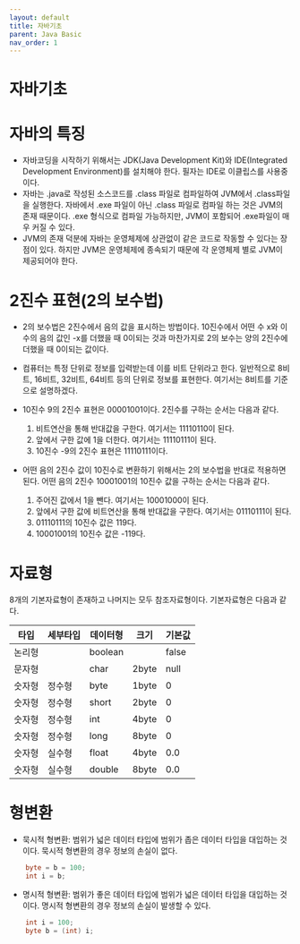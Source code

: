```yaml
---
layout: default
title: 자바기초
parent: Java Basic
nav_order: 1
---
```


# 자바기초

# 자바의 특징

- 자바코딩을 시작하기 위해서는 JDK(Java Development Kit)와 IDE(Integrated Development Environment)를 설치해야 한다. 필자는 IDE로 이클립스를 사용중이다.
- 자바는 .java로 작성된 소스코드를 .class 파일로 컴파일하여 JVM에서 .class파일을 실행한다. 자바에서 .exe 파일이 아닌 .class 파일로 컴파일 하는 것은 JVM의 존재 때문이다. .exe 형식으로 컴파일 가능하지만, JVM이 포함되어 .exe파일이 매우 커질 수 있다.
- JVM의 존재 덕분에 자바는 운영체제에 상관없이 같은 코드로 작동할 수 있다는 장점이 있다. 하지만 JVM은 운영체제에 종속되기 때문에 각 운영체제 별로 JVM이 제공되어야 한다.

# 2진수 표현(2의 보수법)

- 2의 보수법은 2진수에서 음의 값을 표시하는 방법이다. 10진수에서 어떤 수 x와 이 수의 음의 값인 -x를 더했을 때 0이되는 것과 마찬가지로 2의 보수는 양의 2진수에 더했을 때 0이되는 값이다.
- 컴퓨터는 특정 단위로 정보를 입력받는데 이를 비트 단위라고 한다. 일반적으로 8비트, 16비트, 32비트, 64비트 등의 단위로 정보를 표현한다. 여기서는 8비트를 기준으로 설명하겠다.
- 10진수 9의 2진수 표현은 00001001이다. 2진수를 구하는 순서는 다음과 같다.

  1. 비트연산을 통해 반대값을 구한다. 여기서는 11110110이 된다.
  2. 앞에서 구한 값에 1을 더한다. 여기서는 11110111이 된다.
  3. 10진수 -9의 2진수 표현은 11110111이다.

- 어떤 음의 2진수 값이 10진수로 변환하기 위해서는 2의 보수법을 반대로 적용하면 된다. 어떤 음의 2진수 10001001의 10진수 값을 구하는 순서는 다음과 같다.
  1. 주어진 값에서 1을 뺀다. 여기서는 10001000이 된다.
  2. 앞에서 구한 값에 비트연산을 통해 반대값을 구한다. 여기서는 01110111이 된다.
  3. 01110111의 10진수 값은 119다.
  4. 10001001의 10진수 값은 -119다.

# 자료형

8개의 기본자료형이 존재하고 나머지는 모두 참조자료형이다.
기본자료형은 다음과 같다.

| 타입   | 세부타입 | 데이터형 | 크기  | 기본값 |
| ------ | -------- | -------- | ----- | ------ |
| 논리형 |          | boolean  |       | false  |
| 문자형 |          | char     | 2byte | null   |
| 숫자형 | 정수형   | byte     | 1byte | 0      |
| 숫자형 | 정수형   | short    | 2byte | 0      |
| 숫자형 | 정수형   | int      | 4byte | 0      |
| 숫자형 | 정수형   | long     | 8byte | 0      |
| 숫자형 | 실수형   | float    | 4byte | 0.0    |
| 숫자형 | 실수형   | double   | 8byte | 0.0    |

# 형변환

- 묵시적 형변환: 범위가 넓은 데이터 타입에 범위가 좁은 데이터 타입을 대입하는 것이다. 묵시적 형변환의 경우 정보의 손실이 없다.

```java
    byte = b = 100;
    int i = b;
```

- 명시적 형변환: 범위가 좋은 데이터 타입에 범위가 넓은 데이터 타입을 대입하는 것이다. 명시적 형변환의 경우 정보의 손실이 발생할 수 있다.

```java
    int i = 100;
    byte b = (int) i;
```
